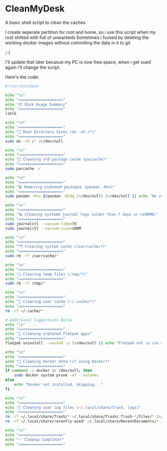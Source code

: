 # CleanMyDesk
A basic shell script to clean the caches

I create seperate partition for root and home, so i use this script when my root shitted with full of unwanteds 
Sometimes i fucked by deleting the working docker images without commiting the data in it to git 

;-( 

I'll update that later becasue my PC is now free space, when i get sued again i'll change the script. 


Here's the code:

```bash
#!/usr/bin/bash

echo "\n"
echo "===================="
echo "📦 Disk Usage Summary"
echo "===================="
lsblk

echo "\n"
echo "===================="
echo "📁 Root Directory Sizes (du -sh /*)"
echo "===================="
sudo du -sh /* 2>/dev/null

echo "\n"
echo "===================="
echo "🧹 Cleaning old package cache (paccache)"
echo "===================="
sudo paccache -r

echo "\n"
echo "===================="
echo "🗑️ Removing orphaned packages (pacman -Rns)"
echo "===================="
sudo pacman -Rns $(pacman -Qtdq 2>/dev/null) 2>/dev/null || echo "No orphan packages to remove."

echo "\n"
echo "===================="
echo "🗞️ Cleaning systemd journal logs (older than 7 days or >100MB)"
echo "===================="
sudo journalctl --vacuum-time=7d
sudo journalctl --vacuum-size=100M

echo "\n"
echo "===================="
echo "🗂️ Clearing system cache (/var/cache/*)"
echo "===================="
sudo rm -rf /var/cache/*

echo "\n"
echo "===================="
echo "🧊 Clearing temp files (/tmp/*)"
echo "===================="
sudo rm -rf /tmp/*

echo "\n"
echo "===================="
echo "👤 Clearing user cache (~/.cache/*)"
echo "===================="
rm -rf ~/.cache/*

# Additional Suggestions Below
echo "\n"
echo "===================="
echo "🧽 Cleaning orphaned Flatpak apps"
echo "===================="
flatpak uninstall --unused -y 2>/dev/null || echo "Flatpak not in use or nothing to remove."

echo "\n"
echo "===================="
echo "🐳 Cleaning Docker data (if using Docker)"
echo "===================="
if command -v docker &> /dev/null; then
    sudo docker system prune -af --volumes
else
    echo "Docker not installed. Skipping..."
fi

echo "\n"
echo "===================="
echo "📂 Cleaning user log files (~/.local/share/Trash, logs)"
echo "===================="
rm -rf ~/.local/share/Trash/* ~/.local/share/Trash/.Trash-*/files/* 2>/dev/null
rm -rf ~/.local/share/recently-used* ~/.local/share/RecentDocuments/* 2>/dev/null

echo "\n"
echo "===================="
echo "✅ Cleanup Complete!"
echo "===================="

```
